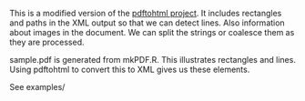 This is a modified version of the [pdftohtml project](http://pdftohtml.sourceforge.net/).
It includes rectangles and paths in the XML output so that we can detect lines.
Also information about images in the document.
We can split the strings or coalesce them as they are processed.

sample.pdf is generated from mkPDF.R. This illustrates rectangles and lines.
Using pdftohtml to convert this to XML gives us these elements.

See examples/

